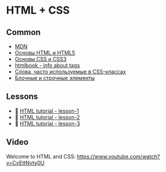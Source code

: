 # HTML + CSS

## Common 

- [MDN][1]
- [Основы HTML и HTML5][2]  
- [Основы CSS и CSS3][3]
- [htmlbook - info about tags][10]
- [Слова, часто используемые в CSS-классах][11]
- [Блочные и строчные элементы][12]

[1]: https://developer.mozilla.org/en-US/
[2]: https://html5book.ru/html-html5/
[3]: https://html5book.ru/css-css3/  
[10]: http://htmlbook.ru/
[11]: https://github.com/yoksel/common-words  
[12]: https://html5book.ru/block-inline-elements/  


## Lessons

- :page_with_curl: [HTML tutorial - lesson-1](./lessons/l-1/readme.md)  
- :page_with_curl: [HTML tutorial - lesson-2](./lessons/l-2/readme.md)  
- :page_with_curl: [HTML tutorial - lesson-3](./lessons/l-3/readme.md)

## Video  

Welcome to HTML and CSS: https://www.youtube.com/watch?v=CvEttNvty0U

